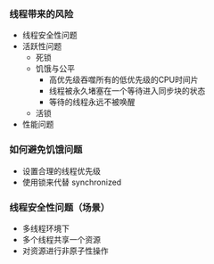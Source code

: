 ### 线程带来的风险
* 线程安全性问题
* 活跃性问题
  * 死锁
  * 饥饿与公平
    * 高优先级吞噬所有的低优先级的CPU时间片
    * 线程被永久堵塞在一个等待进入同步块的状态
    * 等待的线程永远不被唤醒
  * 活锁
* 性能问题

### 如何避免饥饿问题
* 设置合理的线程优先级
* 使用锁来代替 synchronized


### 线程安全性问题（场景）
* 多线程环境下
* 多个线程共享一个资源
* 对资源进行非原子性操作